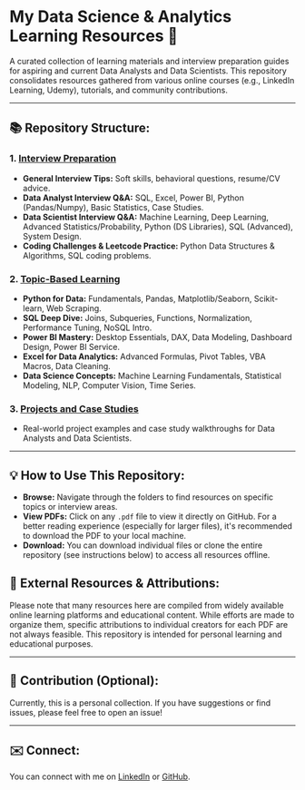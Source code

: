 
# My Data Science & Analytics Learning Resources 🚀

A curated collection of learning materials and interview preparation guides for aspiring and current Data Analysts and Data Scientists. This repository consolidates resources gathered from various online courses (e.g., LinkedIn Learning, Udemy), tutorials, and community contributions.

---

## 📚 Repository Structure:

### 1. [Interview Preparation](#interview-preparation)
* **General Interview Tips:** Soft skills, behavioral questions, resume/CV advice.
* **Data Analyst Interview Q&A:** SQL, Excel, Power BI, Python (Pandas/Numpy), Basic Statistics, Case Studies.
* **Data Scientist Interview Q&A:** Machine Learning, Deep Learning, Advanced Statistics/Probability, Python (DS Libraries), SQL (Advanced), System Design.
* **Coding Challenges & Leetcode Practice:** Python Data Structures & Algorithms, SQL coding problems.

### 2. [Topic-Based Learning](#topic-based-learning)
* **Python for Data:** Fundamentals, Pandas, Matplotlib/Seaborn, Scikit-learn, Web Scraping.
* **SQL Deep Dive:** Joins, Subqueries, Functions, Normalization, Performance Tuning, NoSQL Intro.
* **Power BI Mastery:** Desktop Essentials, DAX, Data Modeling, Dashboard Design, Power BI Service.
* **Excel for Data Analytics:** Advanced Formulas, Pivot Tables, VBA Macros, Data Cleaning.
* **Data Science Concepts:** Machine Learning Fundamentals, Statistical Modeling, NLP, Computer Vision, Time Series.

### 3. [Projects and Case Studies](#projects-and-case-studies)
* Real-world project examples and case study walkthroughs for Data Analysts and Data Scientists.

---

## 💡 How to Use This Repository:

* **Browse:** Navigate through the folders to find resources on specific topics or interview areas.
* **View PDFs:** Click on any `.pdf` file to view it directly on GitHub. For a better reading experience (especially for larger files), it's recommended to download the PDF to your local machine.
* **Download:** You can download individual files or clone the entire repository (see instructions below) to access all resources offline.

## 🔗 External Resources & Attributions:

Please note that many resources here are compiled from widely available online learning platforms and educational content. While efforts are made to organize them, specific attributions to individual creators for each PDF are not always feasible. This repository is intended for personal learning and educational purposes.

---

## 🤝 Contribution (Optional):

Currently, this is a personal collection. If you have suggestions or find issues, please feel free to open an issue!

---

## ✉️ Connect:

You can connect with me on [LinkedIn](https://www.linkedin.com/in/saurabhgupta301/) or [GitHub](https://github.com/Saurabhgupta301).

